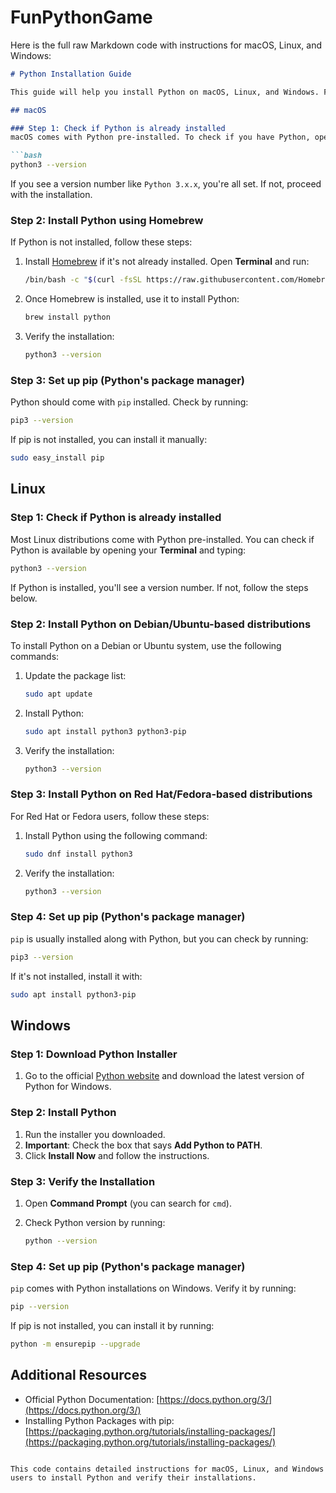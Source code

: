 # FunPythonGame

Here is the full raw Markdown code with instructions for macOS, Linux, and Windows:

```markdown
# Python Installation Guide

This guide will help you install Python on macOS, Linux, and Windows. Follow the steps below based on your operating system.

## macOS

### Step 1: Check if Python is already installed
macOS comes with Python pre-installed. To check if you have Python, open **Terminal** and run:

```bash
python3 --version
```

If you see a version number like `Python 3.x.x`, you're all set. If not, proceed with the installation.

### Step 2: Install Python using Homebrew
If Python is not installed, follow these steps:

1. Install [Homebrew](https://brew.sh/) if it's not already installed. Open **Terminal** and run:

    ```bash
    /bin/bash -c "$(curl -fsSL https://raw.githubusercontent.com/Homebrew/install/HEAD/install.sh)"
    ```

2. Once Homebrew is installed, use it to install Python:

    ```bash
    brew install python
    ```

3. Verify the installation:

    ```bash
    python3 --version
    ```

### Step 3: Set up pip (Python's package manager)
Python should come with `pip` installed. Check by running:

```bash
pip3 --version
```

If pip is not installed, you can install it manually:

```bash
sudo easy_install pip
```

## Linux

### Step 1: Check if Python is already installed
Most Linux distributions come with Python pre-installed. You can check if Python is available by opening your **Terminal** and typing:

```bash
python3 --version
```

If Python is installed, you'll see a version number. If not, follow the steps below.

### Step 2: Install Python on Debian/Ubuntu-based distributions
To install Python on a Debian or Ubuntu system, use the following commands:

1. Update the package list:

    ```bash
    sudo apt update
    ```

2. Install Python:

    ```bash
    sudo apt install python3 python3-pip
    ```

3. Verify the installation:

    ```bash
    python3 --version
    ```

### Step 3: Install Python on Red Hat/Fedora-based distributions
For Red Hat or Fedora users, follow these steps:

1. Install Python using the following command:

    ```bash
    sudo dnf install python3
    ```

2. Verify the installation:

    ```bash
    python3 --version
    ```

### Step 4: Set up pip (Python's package manager)
`pip` is usually installed along with Python, but you can check by running:

```bash
pip3 --version
```

If it's not installed, install it with:

```bash
sudo apt install python3-pip
```

## Windows

### Step 1: Download Python Installer
1. Go to the official [Python website](https://www.python.org/downloads/windows/) and download the latest version of Python for Windows.

### Step 2: Install Python
1. Run the installer you downloaded.
2. **Important**: Check the box that says **Add Python to PATH**.
3. Click **Install Now** and follow the instructions.

### Step 3: Verify the Installation
1. Open **Command Prompt** (you can search for `cmd`).
2. Check Python version by running:

    ```bash
    python --version
    ```

### Step 4: Set up pip (Python's package manager)
`pip` comes with Python installations on Windows. Verify it by running:

```bash
pip --version
```

If pip is not installed, you can install it by running:

```bash
python -m ensurepip --upgrade
```

## Additional Resources

- Official Python Documentation: [https://docs.python.org/3/](https://docs.python.org/3/)
- Installing Python Packages with pip: [https://packaging.python.org/tutorials/installing-packages/](https://packaging.python.org/tutorials/installing-packages/)
```

This code contains detailed instructions for macOS, Linux, and Windows users to install Python and verify their installations.